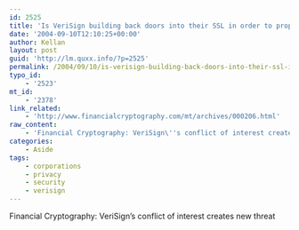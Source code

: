 ```yaml
---
id: 2525
title: 'Is VeriSign building back doors into their SSL in order to prop up their wiretapping business?'
date: '2004-09-10T12:10:25+00:00'
author: Kellan
layout: post
guid: 'http://lm.quxx.info/?p=2525'
permalink: /2004/09/10/is-verisign-building-back-doors-into-their-ssl-in-order-to-prop-up-their-wiretapping-business/
typo_id:
    - '2523'
mt_id:
    - '2378'
link_related:
    - 'http://www.financialcryptography.com/mt/archives/000206.html'
raw_content:
    - 'Financial Cryptography: VeriSign\''s conflict of interest creates new threat'
categories:
    - Aside
tags:
    - corporations
    - privacy
    - security
    - verisign
---
```


Financial Cryptography: VeriSign’s conflict of interest creates new threat